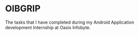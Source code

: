 # OIBGRIP
The tasks that I have completed during my  Android Application development Internship at Oasis Infobyte.
